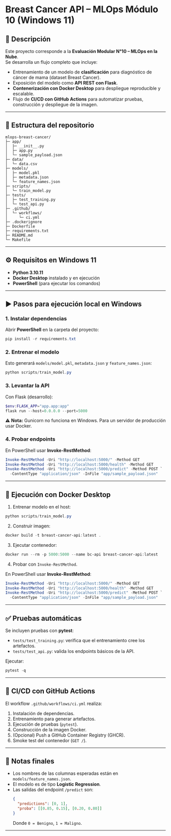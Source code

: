 # Breast Cancer API – MLOps Módulo 10 (Windows 11)

## 📌 Descripción
Este proyecto corresponde a la **Evaluación Modular N°10 – MLOps en la Nube**.  
Se desarrolla un flujo completo que incluye:  

- Entrenamiento de un modelo de **clasificación** para diagnóstico de cáncer de mama (dataset Breast Cancer).  
- Exposición del modelo como **API REST con Flask**.  
- **Contenerización con Docker Desktop** para despliegue reproducible y escalable.  
- Flujo de **CI/CD con GitHub Actions** para automatizar pruebas, construcción y despliegue de la imagen.  

---

## 📂 Estructura del repositorio

```
mlops-breast-cancer/
├─ app/
│  ├─ __init__.py
│  ├─ app.py
│  └─ sample_payload.json
├─ data/
│  └─ data.csv
├─ models/
│  ├─ model.pkl
│  ├─ metadata.json
│  └─ feature_names.json
├─ scripts/
│  └─ train_model.py
├─ tests/
│  ├─ test_training.py
│  └─ test_api.py
├─ .github/
│  └─ workflows/
│     └─ ci.yml
├─ .dockerignore
├─ Dockerfile
├─ requirements.txt
├─ README.md
└─ Makefile
```

---

## ⚙️ Requisitos en Windows 11
- **Python 3.10.11**  
- **Docker Desktop** instalado y en ejecución  
- **PowerShell** (para ejecutar los comandos)

---

## ▶️ Pasos para ejecución local en Windows

### 1. Instalar dependencias
Abrir **PowerShell** en la carpeta del proyecto:
```powershell
pip install -r requirements.txt
```

### 2. Entrenar el modelo
Esto generará `models/model.pkl`, `metadata.json` y `feature_names.json`:
```powershell
python scripts/train_model.py
```

### 3. Levantar la API
Con Flask (desarrollo):
```powershell
$env:FLASK_APP="app.app:app"
flask run --host=0.0.0.0 --port=5000
```

⚠️ **Nota:** Gunicorn no funciona en Windows. Para un servidor de producción usar Docker.

### 4. Probar endpoints

En PowerShell usar **Invoke-RestMethod**:

```powershell
Invoke-RestMethod -Uri "http://localhost:5000/" -Method GET
Invoke-RestMethod -Uri "http://localhost:5000/health" -Method GET
Invoke-RestMethod -Uri "http://localhost:5000/predict" -Method POST `
  -ContentType "application/json" -InFile "app/sample_payload.json"
```

---

## 🐳 Ejecución con Docker Desktop

1. Entrenar modelo en el host:
```powershell
python scripts/train_model.py
```

2. Construir imagen:
```powershell
docker build -t breast-cancer-api:latest .
```

3. Ejecutar contenedor:
```powershell
docker run --rm -p 5000:5000 --name bc-api breast-cancer-api:latest
```

4. Probar con `Invoke-RestMethod`.

En PowerShell usar **Invoke-RestMethod**:

```powershell
Invoke-RestMethod -Uri "http://localhost:5000/" -Method GET
Invoke-RestMethod -Uri "http://localhost:5000/health" -Method GET
Invoke-RestMethod -Uri "http://localhost:5000/predict" -Method POST `
  -ContentType "application/json" -InFile "app/sample_payload.json"
```

---

## ✅ Pruebas automáticas

Se incluyen pruebas con **pytest**:

- `tests/test_training.py`: verifica que el entrenamiento cree los artefactos.  
- `tests/test_api.py`: valida los endpoints básicos de la API.  

Ejecutar:
```powershell
pytest -q
```

---

## 🔄 CI/CD con GitHub Actions

El workflow `.github/workflows/ci.yml` realiza:

1. Instalación de dependencias.  
2. Entrenamiento para generar artefactos.  
3. Ejecución de pruebas (`pytest`).  
4. Construcción de la imagen Docker.  
5. (Opcional) Push a GitHub Container Registry (GHCR).  
6. Smoke test del contenedor (`GET /`).  

---

## 📑 Notas finales

- Los nombres de las columnas esperadas están en `models/feature_names.json`.  
- El modelo es de tipo **Logistic Regression**.  
- Las salidas del endpoint `/predict` son:  
  ```json
  {
    "predictions": [0, 1],
    "proba": [[0.85, 0.15], [0.20, 0.80]]
  }
  ```
  Donde `0 = Benigno`, `1 = Maligno`.  

---